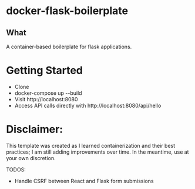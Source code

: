 # docker-flask-boilerplate
## What 
A container-based boilerplate for flask applications. 

# Getting Started
- Clone
- docker-compose up --build
- Visit http://localhost:8080
- Access API calls directly with http://localhost:8080/api/hello

# Disclaimer:
This template was created as I learned containerization and their best practices; I am still adding improvements over time. In the meantime, use at your own discretion.


TODOS:
- Handle CSRF between React and Flask form submissions
